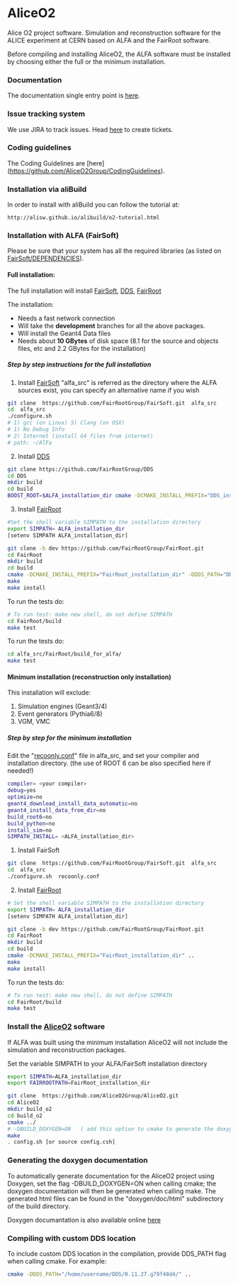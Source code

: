 
AliceO2
=======

Alice O2 project software. Simulation and reconstruction software for
the ALICE experiment at CERN based on ALFA and the FairRoot software.

Before compiling and installing AliceO2, the ALFA software must be
installed by choosing either the full or the minimum installation.

### Documentation
The documentation single entry point is [here](https://alice-o2.web.cern.ch/).

### Issue tracking system
We use JIRA to track issues. Head [here](https://alice.its.cern.ch/jira) to create tickets.

### Coding guidelines
The Coding Guidelines are [here] (https://github.com/AliceO2Group/CodingGuidelines).

### Installation via aliBuild

In order to install with aliBuild you can follow the tutorial at:

    http://alisw.github.io/alibuild/o2-tutorial.html

### Installation with ALFA (FairSoft)

Please be sure that your system has all
the required libraries (as listed on
[FairSoft/DEPENDENCIES](https://github.com/FairRootGroup/FairSoft/blob/master/DEPENDENCIES)).

#### Full installation:

The full installation will install [FairSoft](https://github.com/FairRootGroup/FairSoft/tree/dev), [DDS](https://github.com/FairRootGroup/DDS), [FairRoot](https://github.com/FairRootGroup/FairRoot/tree/dev)

The installation:
* Needs a fast network connection
* Will take the __development__ branches for all the above packages.
* Will install the Geant4 Data files
* Needs about __10 GBytes__ of disk space (8.1 for the source and objects files, etc and 2.2 GBytes for the installation)

##### Step by step instructions for the full installation
1. Install [FairSoft](https://github.com/FairRootGroup/FairSoft/tree/dev)
"alfa_src" is referred as the directory where the ALFA sources exist, you can specify an alternative name if you wish
```bash
git clone  https://github.com/FairRootGroup/FairSoft.git  alfa_src
cd  alfa_src
./configure.sh
# 1) gcc (on Linux) 5) Clang (on OSX)
# 1) No Debug Info
# 2) Internet (install G4 files from internet)
# path: ~/AlFa
```
2. Install [DDS](https://github.com/FairRootGroup/DDS)
```bash
git clone https://github.com/FairRootGroup/DDS
cd DDS
mkdir build
cd build
BOOST_ROOT=$ALFA_installation_dir cmake -DCMAKE_INSTALL_PREFIX="DDS_install_prefix"  -C ../BuildSetup.cmake ../
```
3. Install [FairRoot](http://fairroot.gsi.de/?q=node/82)  

```bash
#Set the shell variable SIMPATH to the installation directory
export SIMPATH= ALFA_installation_dir
[setenv SIMPATH ALFA_installation_dir]

git clone -b dev https://github.com/FairRootGroup/FairRoot.git
cd FairRoot
mkdir build
cd build
cmake -DCMAKE_INSTALL_PREFIX="FairRoot_installation_dir" -DDDS_PATH="DDS_install_prefix"  ..
make
make install
```
To run the tests do:

```bash
# To run test: make new shell, do not define SIMPATH
cd FairRoot/build
make test
```
To run the tests do:
```bash
cd alfa_src/FairRoot/build_for_alfa/
make test
```

#### Minimum installation (reconstruction only installation)
This installation will exclude:
1. Simulation engines (Geant3/4)
2. Event generators (Pythia6/8)
3. VGM, VMC
##### Step by step for the minimum installation
Edit the "[recoonly.conf](https://github.com/FairRootGroup/FairSoft/blob/master/recoonly.conf)" file in alfa_src, and set your compiler and installation directory.
(the use of ROOT 6 can be also specified here if needed!)
```bash
compiler= <your compiler>
debug=yes
optimize=no
geant4_download_install_data_automatic=no
geant4_install_data_from_dir=no
build_root6=no
build_python=no
install_sim=no
SIMPATH_INSTALL= <ALFA_installation_dir>
```

1. Install FairSoft
```bash
git clone  https://github.com/FairRootGroup/FairSoft.git  alfa_src
cd  alfa_src
./configure.sh  recoonly.conf
```
2. Install [FairRoot](http://fairroot.gsi.de/?q=node/82)

```bash
# Set the shell variable SIMPATH to the installation directory
export SIMPATH= ALFA_installation_dir
[setenv SIMPATH ALFA_installation_dir]

git clone -b dev https://github.com/FairRootGroup/FairRoot.git
cd FairRoot
mkdir build
cd build
cmake -DCMAKE_INSTALL_PREFIX="FairRoot_installation_dir" ..
make
make install
```
To run the tests do:

```bash
# To run test: make new shell, do not define SIMPATH
cd FairRoot/build
make test
```

### Install the [AliceO2](https://github.com/AliceO2Group/AliceO2) software

If ALFA was built using the minimum installation AliceO2 will not include the simulation and reconstruction packages.

Set the variable SIMPATH to your ALFA/FairSoft installation directory

```bash
export SIMPATH=ALFA_installation_dir
export FAIRROOTPATH=FairRoot_installation_dir
```

```bash
git clone  https://github.com/AliceO2Group/AliceO2.git
cd AliceO2
mkdir build_o2
cd build_o2
cmake ../
# -DBUILD_DOXYGEN=ON   ( add this option to cmake to generate the doxygen documentation)
make
. config.sh [or source config.csh]
```

### Generating the doxygen documentation

To automatically generate documentation for the AliceO2 project using Doxygen, set the flag -DBUILD_DOXYGEN=ON when calling cmake; the doxygen documentation will then be generated when calling make.  The generated html files can be found in the "doxygen/doc/html" subdirectory of the build directory.

Doxygen documantation is also available online [here](http://aliceo2group.github.io/AliceO2/)

### Compiling with custom DDS location

To include custom DDS location in the compilation, provide DDS_PATH flag when calling cmake. For example:
```bash
cmake -DDDS_PATH="/home/username/DDS/0.11.27.g79f48d4/" ..
```
